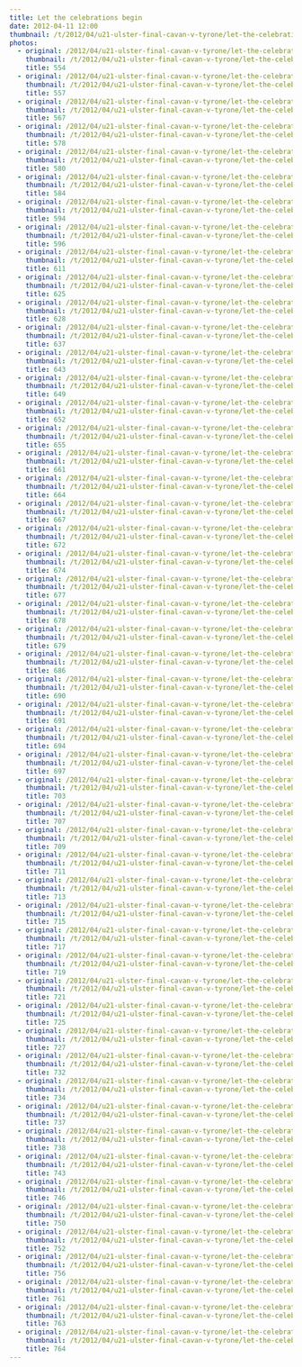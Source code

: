 ```yaml
---
title: Let the celebrations begin
date: 2012-04-11 12:00
thumbnail: /t/2012/04/u21-ulster-final-cavan-v-tyrone/let-the-celebrations-begin/554.jpg
photos:
  - original: /2012/04/u21-ulster-final-cavan-v-tyrone/let-the-celebrations-begin/554.jpg
    thumbnail: /t/2012/04/u21-ulster-final-cavan-v-tyrone/let-the-celebrations-begin/554.jpg
    title: 554
  - original: /2012/04/u21-ulster-final-cavan-v-tyrone/let-the-celebrations-begin/557.jpg
    thumbnail: /t/2012/04/u21-ulster-final-cavan-v-tyrone/let-the-celebrations-begin/557.jpg
    title: 557
  - original: /2012/04/u21-ulster-final-cavan-v-tyrone/let-the-celebrations-begin/567.jpg
    thumbnail: /t/2012/04/u21-ulster-final-cavan-v-tyrone/let-the-celebrations-begin/567.jpg
    title: 567
  - original: /2012/04/u21-ulster-final-cavan-v-tyrone/let-the-celebrations-begin/578.jpg
    thumbnail: /t/2012/04/u21-ulster-final-cavan-v-tyrone/let-the-celebrations-begin/578.jpg
    title: 578
  - original: /2012/04/u21-ulster-final-cavan-v-tyrone/let-the-celebrations-begin/580.jpg
    thumbnail: /t/2012/04/u21-ulster-final-cavan-v-tyrone/let-the-celebrations-begin/580.jpg
    title: 580
  - original: /2012/04/u21-ulster-final-cavan-v-tyrone/let-the-celebrations-begin/584.jpg
    thumbnail: /t/2012/04/u21-ulster-final-cavan-v-tyrone/let-the-celebrations-begin/584.jpg
    title: 584
  - original: /2012/04/u21-ulster-final-cavan-v-tyrone/let-the-celebrations-begin/594.jpg
    thumbnail: /t/2012/04/u21-ulster-final-cavan-v-tyrone/let-the-celebrations-begin/594.jpg
    title: 594
  - original: /2012/04/u21-ulster-final-cavan-v-tyrone/let-the-celebrations-begin/596.jpg
    thumbnail: /t/2012/04/u21-ulster-final-cavan-v-tyrone/let-the-celebrations-begin/596.jpg
    title: 596
  - original: /2012/04/u21-ulster-final-cavan-v-tyrone/let-the-celebrations-begin/611.jpg
    thumbnail: /t/2012/04/u21-ulster-final-cavan-v-tyrone/let-the-celebrations-begin/611.jpg
    title: 611
  - original: /2012/04/u21-ulster-final-cavan-v-tyrone/let-the-celebrations-begin/625.jpg
    thumbnail: /t/2012/04/u21-ulster-final-cavan-v-tyrone/let-the-celebrations-begin/625.jpg
    title: 625
  - original: /2012/04/u21-ulster-final-cavan-v-tyrone/let-the-celebrations-begin/628.jpg
    thumbnail: /t/2012/04/u21-ulster-final-cavan-v-tyrone/let-the-celebrations-begin/628.jpg
    title: 628
  - original: /2012/04/u21-ulster-final-cavan-v-tyrone/let-the-celebrations-begin/637.jpg
    thumbnail: /t/2012/04/u21-ulster-final-cavan-v-tyrone/let-the-celebrations-begin/637.jpg
    title: 637
  - original: /2012/04/u21-ulster-final-cavan-v-tyrone/let-the-celebrations-begin/643.jpg
    thumbnail: /t/2012/04/u21-ulster-final-cavan-v-tyrone/let-the-celebrations-begin/643.jpg
    title: 643
  - original: /2012/04/u21-ulster-final-cavan-v-tyrone/let-the-celebrations-begin/649.jpg
    thumbnail: /t/2012/04/u21-ulster-final-cavan-v-tyrone/let-the-celebrations-begin/649.jpg
    title: 649
  - original: /2012/04/u21-ulster-final-cavan-v-tyrone/let-the-celebrations-begin/652.jpg
    thumbnail: /t/2012/04/u21-ulster-final-cavan-v-tyrone/let-the-celebrations-begin/652.jpg
    title: 652
  - original: /2012/04/u21-ulster-final-cavan-v-tyrone/let-the-celebrations-begin/655.jpg
    thumbnail: /t/2012/04/u21-ulster-final-cavan-v-tyrone/let-the-celebrations-begin/655.jpg
    title: 655
  - original: /2012/04/u21-ulster-final-cavan-v-tyrone/let-the-celebrations-begin/661.jpg
    thumbnail: /t/2012/04/u21-ulster-final-cavan-v-tyrone/let-the-celebrations-begin/661.jpg
    title: 661
  - original: /2012/04/u21-ulster-final-cavan-v-tyrone/let-the-celebrations-begin/664.jpg
    thumbnail: /t/2012/04/u21-ulster-final-cavan-v-tyrone/let-the-celebrations-begin/664.jpg
    title: 664
  - original: /2012/04/u21-ulster-final-cavan-v-tyrone/let-the-celebrations-begin/667.jpg
    thumbnail: /t/2012/04/u21-ulster-final-cavan-v-tyrone/let-the-celebrations-begin/667.jpg
    title: 667
  - original: /2012/04/u21-ulster-final-cavan-v-tyrone/let-the-celebrations-begin/672.jpg
    thumbnail: /t/2012/04/u21-ulster-final-cavan-v-tyrone/let-the-celebrations-begin/672.jpg
    title: 672
  - original: /2012/04/u21-ulster-final-cavan-v-tyrone/let-the-celebrations-begin/674.jpg
    thumbnail: /t/2012/04/u21-ulster-final-cavan-v-tyrone/let-the-celebrations-begin/674.jpg
    title: 674
  - original: /2012/04/u21-ulster-final-cavan-v-tyrone/let-the-celebrations-begin/677.jpg
    thumbnail: /t/2012/04/u21-ulster-final-cavan-v-tyrone/let-the-celebrations-begin/677.jpg
    title: 677
  - original: /2012/04/u21-ulster-final-cavan-v-tyrone/let-the-celebrations-begin/678.jpg
    thumbnail: /t/2012/04/u21-ulster-final-cavan-v-tyrone/let-the-celebrations-begin/678.jpg
    title: 678
  - original: /2012/04/u21-ulster-final-cavan-v-tyrone/let-the-celebrations-begin/679.jpg
    thumbnail: /t/2012/04/u21-ulster-final-cavan-v-tyrone/let-the-celebrations-begin/679.jpg
    title: 679
  - original: /2012/04/u21-ulster-final-cavan-v-tyrone/let-the-celebrations-begin/686.jpg
    thumbnail: /t/2012/04/u21-ulster-final-cavan-v-tyrone/let-the-celebrations-begin/686.jpg
    title: 686
  - original: /2012/04/u21-ulster-final-cavan-v-tyrone/let-the-celebrations-begin/690.jpg
    thumbnail: /t/2012/04/u21-ulster-final-cavan-v-tyrone/let-the-celebrations-begin/690.jpg
    title: 690
  - original: /2012/04/u21-ulster-final-cavan-v-tyrone/let-the-celebrations-begin/691.jpg
    thumbnail: /t/2012/04/u21-ulster-final-cavan-v-tyrone/let-the-celebrations-begin/691.jpg
    title: 691
  - original: /2012/04/u21-ulster-final-cavan-v-tyrone/let-the-celebrations-begin/694.jpg
    thumbnail: /t/2012/04/u21-ulster-final-cavan-v-tyrone/let-the-celebrations-begin/694.jpg
    title: 694
  - original: /2012/04/u21-ulster-final-cavan-v-tyrone/let-the-celebrations-begin/697.jpg
    thumbnail: /t/2012/04/u21-ulster-final-cavan-v-tyrone/let-the-celebrations-begin/697.jpg
    title: 697
  - original: /2012/04/u21-ulster-final-cavan-v-tyrone/let-the-celebrations-begin/703.jpg
    thumbnail: /t/2012/04/u21-ulster-final-cavan-v-tyrone/let-the-celebrations-begin/703.jpg
    title: 703
  - original: /2012/04/u21-ulster-final-cavan-v-tyrone/let-the-celebrations-begin/707.jpg
    thumbnail: /t/2012/04/u21-ulster-final-cavan-v-tyrone/let-the-celebrations-begin/707.jpg
    title: 707
  - original: /2012/04/u21-ulster-final-cavan-v-tyrone/let-the-celebrations-begin/709.jpg
    thumbnail: /t/2012/04/u21-ulster-final-cavan-v-tyrone/let-the-celebrations-begin/709.jpg
    title: 709
  - original: /2012/04/u21-ulster-final-cavan-v-tyrone/let-the-celebrations-begin/711.jpg
    thumbnail: /t/2012/04/u21-ulster-final-cavan-v-tyrone/let-the-celebrations-begin/711.jpg
    title: 711
  - original: /2012/04/u21-ulster-final-cavan-v-tyrone/let-the-celebrations-begin/713.jpg
    thumbnail: /t/2012/04/u21-ulster-final-cavan-v-tyrone/let-the-celebrations-begin/713.jpg
    title: 713
  - original: /2012/04/u21-ulster-final-cavan-v-tyrone/let-the-celebrations-begin/715.jpg
    thumbnail: /t/2012/04/u21-ulster-final-cavan-v-tyrone/let-the-celebrations-begin/715.jpg
    title: 715
  - original: /2012/04/u21-ulster-final-cavan-v-tyrone/let-the-celebrations-begin/717.jpg
    thumbnail: /t/2012/04/u21-ulster-final-cavan-v-tyrone/let-the-celebrations-begin/717.jpg
    title: 717
  - original: /2012/04/u21-ulster-final-cavan-v-tyrone/let-the-celebrations-begin/719.jpg
    thumbnail: /t/2012/04/u21-ulster-final-cavan-v-tyrone/let-the-celebrations-begin/719.jpg
    title: 719
  - original: /2012/04/u21-ulster-final-cavan-v-tyrone/let-the-celebrations-begin/721.jpg
    thumbnail: /t/2012/04/u21-ulster-final-cavan-v-tyrone/let-the-celebrations-begin/721.jpg
    title: 721
  - original: /2012/04/u21-ulster-final-cavan-v-tyrone/let-the-celebrations-begin/725.jpg
    thumbnail: /t/2012/04/u21-ulster-final-cavan-v-tyrone/let-the-celebrations-begin/725.jpg
    title: 725
  - original: /2012/04/u21-ulster-final-cavan-v-tyrone/let-the-celebrations-begin/727.jpg
    thumbnail: /t/2012/04/u21-ulster-final-cavan-v-tyrone/let-the-celebrations-begin/727.jpg
    title: 727
  - original: /2012/04/u21-ulster-final-cavan-v-tyrone/let-the-celebrations-begin/732.jpg
    thumbnail: /t/2012/04/u21-ulster-final-cavan-v-tyrone/let-the-celebrations-begin/732.jpg
    title: 732
  - original: /2012/04/u21-ulster-final-cavan-v-tyrone/let-the-celebrations-begin/734.jpg
    thumbnail: /t/2012/04/u21-ulster-final-cavan-v-tyrone/let-the-celebrations-begin/734.jpg
    title: 734
  - original: /2012/04/u21-ulster-final-cavan-v-tyrone/let-the-celebrations-begin/737.jpg
    thumbnail: /t/2012/04/u21-ulster-final-cavan-v-tyrone/let-the-celebrations-begin/737.jpg
    title: 737
  - original: /2012/04/u21-ulster-final-cavan-v-tyrone/let-the-celebrations-begin/738.jpg
    thumbnail: /t/2012/04/u21-ulster-final-cavan-v-tyrone/let-the-celebrations-begin/738.jpg
    title: 738
  - original: /2012/04/u21-ulster-final-cavan-v-tyrone/let-the-celebrations-begin/743.jpg
    thumbnail: /t/2012/04/u21-ulster-final-cavan-v-tyrone/let-the-celebrations-begin/743.jpg
    title: 743
  - original: /2012/04/u21-ulster-final-cavan-v-tyrone/let-the-celebrations-begin/746.jpg
    thumbnail: /t/2012/04/u21-ulster-final-cavan-v-tyrone/let-the-celebrations-begin/746.jpg
    title: 746
  - original: /2012/04/u21-ulster-final-cavan-v-tyrone/let-the-celebrations-begin/750.jpg
    thumbnail: /t/2012/04/u21-ulster-final-cavan-v-tyrone/let-the-celebrations-begin/750.jpg
    title: 750
  - original: /2012/04/u21-ulster-final-cavan-v-tyrone/let-the-celebrations-begin/752.jpg
    thumbnail: /t/2012/04/u21-ulster-final-cavan-v-tyrone/let-the-celebrations-begin/752.jpg
    title: 752
  - original: /2012/04/u21-ulster-final-cavan-v-tyrone/let-the-celebrations-begin/756.jpg
    thumbnail: /t/2012/04/u21-ulster-final-cavan-v-tyrone/let-the-celebrations-begin/756.jpg
    title: 756
  - original: /2012/04/u21-ulster-final-cavan-v-tyrone/let-the-celebrations-begin/761.jpg
    thumbnail: /t/2012/04/u21-ulster-final-cavan-v-tyrone/let-the-celebrations-begin/761.jpg
    title: 761
  - original: /2012/04/u21-ulster-final-cavan-v-tyrone/let-the-celebrations-begin/763.jpg
    thumbnail: /t/2012/04/u21-ulster-final-cavan-v-tyrone/let-the-celebrations-begin/763.jpg
    title: 763
  - original: /2012/04/u21-ulster-final-cavan-v-tyrone/let-the-celebrations-begin/764.jpg
    thumbnail: /t/2012/04/u21-ulster-final-cavan-v-tyrone/let-the-celebrations-begin/764.jpg
    title: 764
---
```

